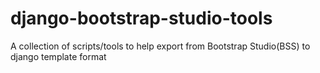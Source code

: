 # django-bootstrap-studio-tools
A collection of scripts/tools to help export from Bootstrap Studio(BSS) to django template format

